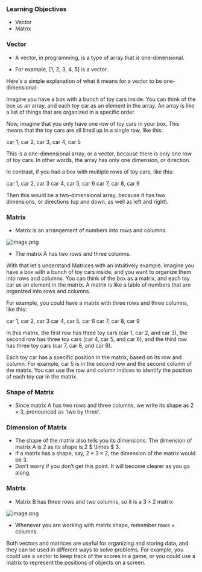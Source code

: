 ### Learning Objectives

* Vector
* Matrix

### Vector

* A vector, in programming, is a type of array that is one-dimensional.

* For example, \[1, 2, 3, 4, 5] is a vector.

Here's a simple explanation of what it means for a vector to be one-dimensional:

Imagine you have a box with a bunch of toy cars inside. You can think of the box as an array, and each toy car as an element in the array. An array is like a list of things that are organized in a specific order.

Now, imagine that you only have one row of toy cars in your box. This means that the toy cars are all lined up in a single row, like this:

car 1, car 2, car 3, car 4, car 5

This is a one-dimensional array, or a vector, because there is only one row of toy cars. In other words, the array has only one dimension, or direction.

In contrast, if you had a box with multiple rows of toy cars, like this:

car 1, car 2, car 3
car 4, car 5, car 6
car 7, car 8, car 9

Then this would be a two-dimensional array, because it has two dimensions, or directions (up and down, as well as left and right).

### Matrix

* Matrix is an arrangement of numbers into rows and columns.






![image.png](https://dphi-live.s3.amazonaws.com/media_uploads/image_ce134eebc081422594798b6fb9172680.png)







* The matrix A has two rows and three columns.

With that let's understand Matrices with an intuitively example. Imagine you have a box with a bunch of toy cars inside, and you want to organize them into rows and columns. You can think of the box as a matrix, and each toy car as an element in the matrix. A matrix is like a table of numbers that are organized into rows and columns.

For example, you could have a matrix with three rows and three columns, like this:

car 1, car 2, car 3
car 4, car 5, car 6
car 7, car 8, car 9

In this matrix, the first row has three toy cars (car 1, car 2, and car 3), the second row has three toy cars (car 4, car 5, and car 6), and the third row has three toy cars (car 7, car 8, and car 9).

Each toy car has a specific position in the matrix, based on its row and column. For example, car 5 is in the second row and the second column of the matrix. You can use the row and column indices to identify the position of each toy car in the matrix.


### Shape of Matrix

* Since matrix A has two rows and three columns, we write its shape as $2 \times 3$, pronounced as ‘two by three’.

### Dimension of Matrix

* The shape of the matrix also tells you its dimensions. The dimension of matrix A is 2 as its shape is 2 $ \times $ 3.
* If a matrix has a shape, say, $2 \times 3 \times 2$, the dimension of the matrix would be 3.
* Don’t worry if you don’t get this point. It will become clearer as you go along.

### Matrix

* Matrix B has three rows and two columns, so it is a $3 \times 2$ matrix



![image.png](https://dphi-live.s3.amazonaws.com/media_uploads/image_ad591b66fe37497f83908e0fc34aa49b.png)



* Whenever you are working with matrix shape, remember rows $\times$ columns.


Both vectors and matrices are useful for organizing and storing data, and they can be used in different ways to solve problems. For example, you could use a vector to keep track of the scores in a game, or you could use a matrix to represent the positions of objects on a screen.